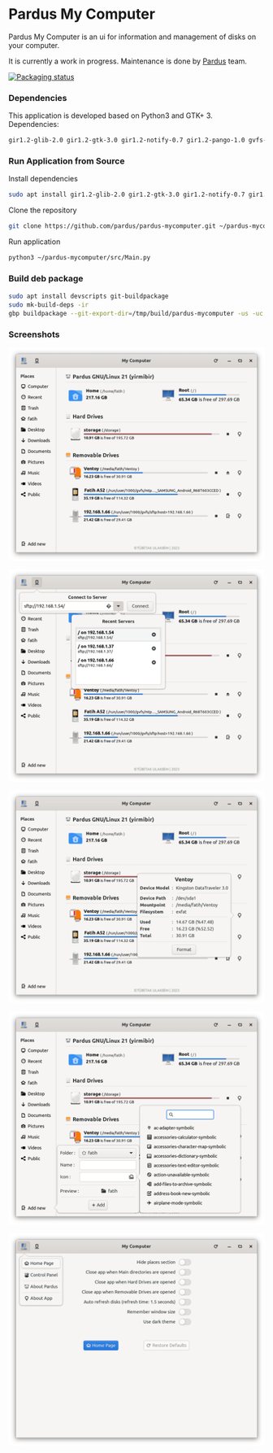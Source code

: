 # Pardus My Computer

Pardus My Computer is an ui for information and management of disks on your computer.

It is currently a work in progress. Maintenance is done by <a href="https://www.pardus.org.tr/">Pardus</a> team.

[![Packaging status](https://repology.org/badge/vertical-allrepos/pardus-mycomputer.svg)](https://repology.org/project/pardus-mycomputer/versions)

### **Dependencies**

This application is developed based on Python3 and GTK+ 3. Dependencies:
```bash
gir1.2-glib-2.0 gir1.2-gtk-3.0 gir1.2-notify-0.7 gir1.2-pango-1.0 gvfs-fuse python3-gi python3
```

### **Run Application from Source**

Install dependencies
```bash
sudo apt install gir1.2-glib-2.0 gir1.2-gtk-3.0 gir1.2-notify-0.7 gir1.2-pango-1.0 gvfs-fuse python3-gi python3
```

Clone the repository
```bash
git clone https://github.com/pardus/pardus-mycomputer.git ~/pardus-mycomputer
```

Run application
```bash
python3 ~/pardus-mycomputer/src/Main.py
```

### **Build deb package**

```bash
sudo apt install devscripts git-buildpackage
sudo mk-build-deps -ir
gbp buildpackage --git-export-dir=/tmp/build/pardus-mycomputer -us -uc
```

### **Screenshots**

![Pardus My Computer 1](screenshots/pardus-mycomputer-1.png)

![Pardus My Computer 2](screenshots/pardus-mycomputer-2.png)

![Pardus My Computer 3](screenshots/pardus-mycomputer-3.png)

![Pardus My Computer 4](screenshots/pardus-mycomputer-4.png)

![Pardus My Computer 5](screenshots/pardus-mycomputer-5.png)
